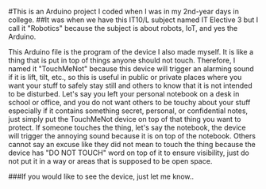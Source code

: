 #This is an Arduino project I coded when I was in my 2nd-year days in college. 
##It was when we have this IT10/L subject named IT Elective 3 but I call it "Robotics" because the subject is about robots, IoT, and yes the Arduino. 

This Arduino file is the program of the device I also made myself. It is like a thing that is put in top of things anyone should not touch. 
Therefore, I named it "TouchMeNot" because this device will trigger an alarming sound if it is lift, tilt, etc., 
so this is useful in public or private places where you want your stuff to safely stay still and others to know that it is not intended to be disturbed. 
Let's say you left your personal notebook on a desk in school or office, and you do not want others to be touchy about your stuff 
especially if it contains something secret, personal, or confidential notes, just simply put the TouchMeNot device on top of that thing you want to protect. 
If someone touches the thing, let's say the notebook, the device will trigger the annoying sound because it is on top of the notebook. 
Others cannot say an excuse like they did not mean to touch the thing because the device has "DO NOT TOUCH" word on top of it to ensure visibility, 
just do not put it in a way or areas that is supposed to be open space.

###If you would like to see the device, just let me know..
